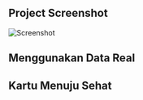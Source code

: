 ## Project Screenshot

![Screenshot](https://github.com/ImamRamlan/posyandu_kms/ss.png?raw=true)
## Menggunakan Data Real
## Kartu Menuju Sehat
